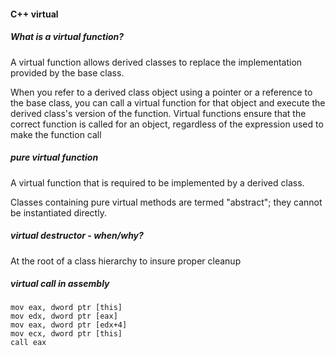 #### C++ virtual

##### What is a *virtual* function? 
A virtual function allows derived classes to replace the implementation provided by the base class.

When you refer to a derived class object using a pointer or a reference to the base class, you can call a virtual function for that object and execute the derived class's version of the function. Virtual functions ensure that the correct function is called for an object, regardless of the expression used to make the function call

##### *pure* virtual function
A virtual function that is required to be implemented by a derived class.

Classes containing pure virtual methods are termed "abstract"; they cannot be instantiated directly.

##### virtual *destructor* - when/why?
At the root of a class hierarchy to insure proper cleanup

##### virtual call in *assembly*
```
mov eax, dword ptr [this]
mov edx, dword ptr [eax]
mov eax, dword ptr [edx+4]
mov ecx, dword ptr [this]
call eax
```

